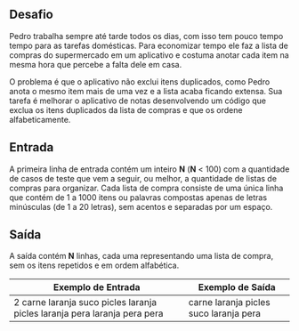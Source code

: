 ## Desafio

Pedro trabalha sempre até tarde todos os dias, com isso tem pouco  tempo tempo para as tarefas domésticas. Para economizar tempo ele faz a  lista de compras do supermercado em um aplicativo e costuma anotar cada  item na mesma hora que percebe a falta dele em casa.

O problema é que o aplicativo não exclui itens duplicados, como Pedro anota o mesmo item mais de uma vez e a lista acaba ficando extensa. Sua tarefa é melhorar o aplicativo de notas desenvolvendo um código que  exclua os itens duplicados da lista de compras e que os ordene  alfabeticamente.

## Entrada

A primeira linha de entrada contém um inteiro **N** (**N** < 100) com a quantidade de casos de teste que vem a seguir, ou  melhor, a quantidade de listas de compras para organizar. Cada lista de  compra consiste de uma única linha que contém de 1 a 1000 itens ou  palavras compostas apenas de letras minúsculas (de 1 a 20 letras), sem  acentos e separadas por um espaço.

## Saída

A saída contém **N** linhas, cada uma representando uma lista de compra, sem os itens repetidos e em ordem alfabética.

 

| Exemplo de Entrada                                           | Exemplo de Saída                                |
| ------------------------------------------------------------ | ----------------------------------------------- |
| 2  		carne laranja suco picles laranja picles  		laranja pera laranja pera pera | carne laranja picles suco  		laranja pera |